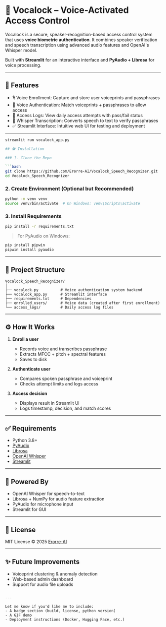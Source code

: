# 🔐 Vocalock – Voice-Activated Access Control

Vocalock is a secure, speaker-recognition-based access control system that uses **voice biometric authentication**. It combines speaker verification and speech transcription using advanced audio features and OpenAI's Whisper model. 

Built with **Streamlit** for an interactive interface and **PyAudio + Librosa** for voice processing.

---

## 🚀 Features

- 🎙️ Voice Enrollment: Capture and store user voiceprints and passphrases
- 🔑 Voice Authentication: Match voiceprints + passphrases to allow access
- 📜 Access Logs: View daily access attempts with pass/fail status
- 🧠 Whisper Transcription: Converts speech to text to verify passphrases
- ✅ Streamlit Interface: Intuitive web UI for testing and deployment

---


```bash
streamlit run vocalock_app.py

## 🛠️ Installation

### 1. Clone the Repo

```bash
git clone https://github.com/Erorre-AI/Vocalock_Speech_Recognizer.git
cd Vocalock_Speech_Recognizer
```

### 2. Create Environment (Optional but Recommended)

```bash
python -m venv venv
source venv/bin/activate  # On Windows: venv\Scripts\activate
```

### 3. Install Requirements

```bash
pip install -r requirements.txt
```

> For PyAudio on Windows:

```bash
pip install pipwin
pipwin install pyaudio
```

---

## 📁 Project Structure

```
Vocalock_Speech_Recognizer/
│
├── vocalock.py          # Voice authentication system backend
├── vocalock_app.py      # Streamlit interface
├── requirements.txt     # Dependencies
├── enrolled_users/      # Voice data (created after first enrollment)
└── access_logs/         # Daily access log files
```

---

## ⚙️ How It Works

1. **Enroll a user**

   * Records voice and transcribes passphrase
   * Extracts MFCC + pitch + spectral features
   * Saves to disk

2. **Authenticate user**

   * Compares spoken passphrase and voiceprint
   * Checks attempt limits and logs access

3. **Access decision**

   * Displays result in Streamlit UI
   * Logs timestamp, decision, and match scores

---

## ✅ Requirements

* Python 3.8+
* [PyAudio](https://people.csail.mit.edu/hubert/pyaudio/)
* [Librosa](https://librosa.org)
* [OpenAI Whisper](https://github.com/openai/whisper)
* [Streamlit](https://streamlit.io)

---

## 🧠 Powered By

* OpenAI Whisper for speech-to-text
* Librosa + NumPy for audio feature extraction
* PyAudio for microphone input
* Streamlit for GUI

---

## 📜 License

MIT License © 2025 [Erorre-AI](https://github.com/Erorre-AI)

---

## ✨ Future Improvements

* Voiceprint clustering & anomaly detection
* Web-based admin dashboard
* Support for audio file uploads

```

---

Let me know if you'd like me to include:
- A badge section (build, license, python version)
- A GIF demo
- Deployment instructions (Docker, Hugging Face, etc.)
```
